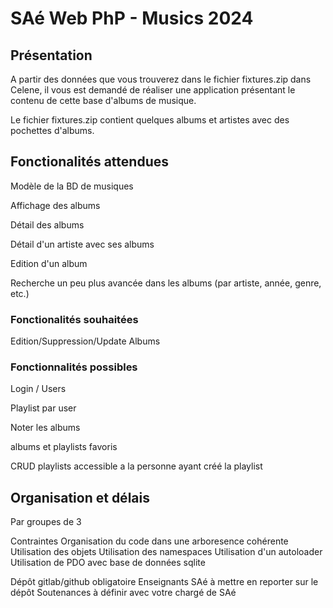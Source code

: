 # SAé Web PhP - Musics 2024

## Présentation
A partir des données que vous trouverez dans le fichier fixtures.zip dans Celene, il vous est demandé de
réaliser une application présentant le contenu de cette base d'albums de musique. 

Le fichier fixtures.zip contient quelques albums et artistes avec des pochettes d'albums. 

## Fonctionalités attendues

Modèle de la BD de musiques  

Affichage des albums

Détail des albums

Détail d'un artiste avec ses albums

Edition d'un album

Recherche un peu plus avancée dans les albums (par artiste, année, genre, etc.)

### Fonctionalités souhaitées

Edition/Suppression/Update Albums

### Fonctionnalités possibles

Login / Users

Playlist par user

Noter les albums

albums et playlists favoris

CRUD playlists accessible a la personne ayant créé la playlist

## Organisation et délais
Par groupes de 3

Contraintes
Organisation du code dans une arboresence cohérente
Utilisation des objets
Utilisation des namespaces
Utilisation d'un autoloader
Utilisation de PDO avec base de données sqlite

Dépôt gitlab/github obligatoire 
Enseignants SAé à mettre en reporter sur le dépôt
Soutenances à définir avec votre chargé de SAé